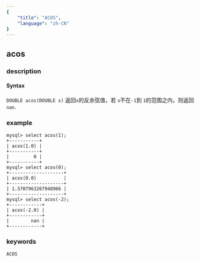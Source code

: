 ```yaml
---
{
    "title": "ACOS",
    "language": "zh-CN"
}
---
```


<!-- 
Licensed to the Apache Software Foundation (ASF) under one
or more contributor license agreements.  See the NOTICE file
distributed with this work for additional information
regarding copyright ownership.  The ASF licenses this file
to you under the Apache License, Version 2.0 (the
"License"); you may not use this file except in compliance
with the License.  You may obtain a copy of the License at
  http://www.apache.org/licenses/LICENSE-2.0
Unless required by applicable law or agreed to in writing,
software distributed under the License is distributed on an
"AS IS" BASIS, WITHOUT WARRANTIES OR CONDITIONS OF ANY
KIND, either express or implied.  See the License for the
specific language governing permissions and limitations
under the License.
-->

## acos

### description
#### Syntax

`DOUBLE acos(DOUBLE x)`
返回`x`的反余弦值，若 `x`不在`-1`到 `1`的范围之内，则返回 `nan`.

### example

```
mysql> select acos(1);
+-----------+
| acos(1.0) |
+-----------+
|         0 |
+-----------+
mysql> select acos(0);
+--------------------+
| acos(0.0)          |
+--------------------+
| 1.5707963267948966 |
+--------------------+
mysql> select acos(-2);
+------------+
| acos(-2.0) |
+------------+
|        nan |
+------------+
```

### keywords
	ACOS
